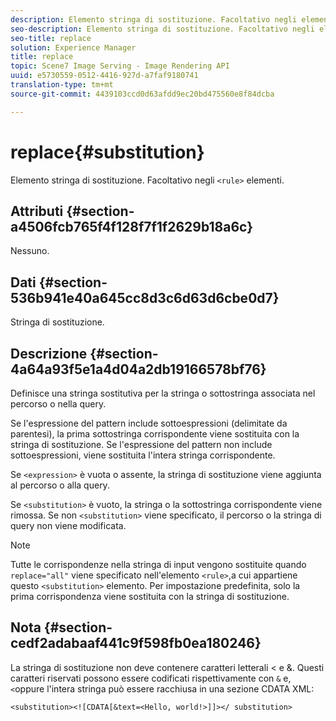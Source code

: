 ```yaml
---
description: Elemento stringa di sostituzione. Facoltativo negli elementi <rule>.
seo-description: Elemento stringa di sostituzione. Facoltativo negli elementi <rule>.
seo-title: replace
solution: Experience Manager
title: replace
topic: Scene7 Image Serving - Image Rendering API
uuid: e5730559-0512-4416-927d-a7faf9180741
translation-type: tm+mt
source-git-commit: 4439103ccd0d63afdd9ec20bd475560e8f84dcba

---
```



# replace{#substitution}

Elemento stringa di sostituzione. Facoltativo negli `<rule>` elementi.

## Attributi {#section-a4506fcb765f4f128f7f1f2629b18a6c}

Nessuno.

## Dati {#section-536b941e40a645cc8d3c6d63d6cbe0d7}

Stringa di sostituzione.

## Descrizione {#section-4a64a93f5e1a4d04a2db19166578bf76}

Definisce una stringa sostitutiva per la stringa o sottostringa associata nel percorso o nella query.

Se l&#39;espressione del pattern include sottoespressioni (delimitate da parentesi), la prima sottostringa corrispondente viene sostituita con la stringa di sostituzione. Se l&#39;espressione del pattern non include sottoespressioni, viene sostituita l&#39;intera stringa corrispondente.

Se `<expression>` è vuota o assente, la stringa di sostituzione viene aggiunta al percorso o alla query.

Se `<substitution>` è vuoto, la stringa o la sottostringa corrispondente viene rimossa. Se non `<substitution>` viene specificato, il percorso o la stringa di query non viene modificata.

>[!NOTE]
>
>Tutte le corrispondenze nella stringa di input vengono sostituite quando `replace="all"` viene specificato nell&#39;elemento `<rule>`,a cui appartiene questo `<substitution>` elemento. Per impostazione predefinita, solo la prima corrispondenza viene sostituita con la stringa di sostituzione.

## Nota {#section-cedf2adabaaf441c9f598fb0ea180246}

La stringa di sostituzione non deve contenere caratteri letterali &lt; e &amp;. Questi caratteri riservati possono essere codificati rispettivamente con `&` e, `<`oppure l&#39;intera stringa può essere racchiusa in una sezione CDATA XML:

`<substitution><![CDATA[&text=<Hello, world!>]]></ substitution>`

